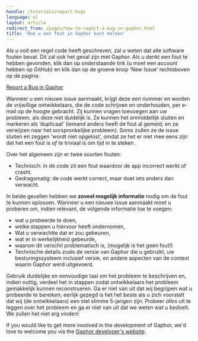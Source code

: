 ```yaml
---
handle: /tutorials/report-bugs
language: nl
layout: article
redirect_from: /pages/how-to-report-a-bug-in-gaphor.html
title: 'Hoe u een fout in Gaphor kunt melden'
---
```


Als u ooit een regel code heeft geschreven, zal u weten dat alle software
fouten bevat. Dit zal ook het geval zijn met Gaphor. Als u denkt een fout te
hebben gevonden, klik dan op onderstaande link (u moet een account hebben op
GitHub) en klik dan op de groene knop ‘New Issue’ rechtsboven op de pagina:

[Report a Bug in Gaphor](https://github.com/gaphor/gaphor/issues)

Wanneer u een nieuwe issue aanmaakt, krijgt deze een nummer en worden de
vrijwillige ontwikkelaars, die de code schrijven en onderhouden, per e-mail
op de hoogte gebracht. Zij kunnen vragen toevoegen aan uw probleem, als deze
niet duidelijk is. Ze kunnen het onmiddellijk sluiten en markeren als
‘duplicaat’ (iemand anders heeft de fout al gemeld, en ze verwijzen naar het
oorspronkelijke probleem). Soms zullen ze de issue sluiten en zeggen ‘wordt
niet opgelost’, omdat ze het er niet mee eens zijn dat het een fout is *of*
te triviaal is om tijd in te steken.

Over het algemeen zijn er twee soorten fouten:

* Technisch: in de code zit een fout waardoor de app incorrect werkt of
  crasht.
* Gedragsmatig: de code werkt correct, maar doet iets anders dan verwacht.

In beide gevallen hebben we **zoveel mogelijk informatie** nodig om de fout
te kunnen oplossen. Wanneer u een nieuwe issue aanmaakt moet u proberen om,
indien relevant, de volgende informatie toe te voegen:

* wat u probeerde te doen,
* welke stappen u hiervoor heeft ondernomen,
* Wat u verwachtte dat er zou gebeuren,
* wat er in werkelijkheid gebeurde,
* waarom dit verschil problematisch is, (mogelijk is het geen fout!)
* Technische details zoals de versie van Gaphor die u gebruikt, uw
  besturingssysteem inclusief versie, en andere aspecten van de context
  waarin Gaphor werd uitgevoerd.

Gebruik duidelijke en eenvoudige taal om het probleem te beschrijven en,
indien nuttig, verdeel het in stappen zodat ontwikkelaars het probleem
gemakkelijk kunnen reconstrueren. Ga er niet van uit dat wij begrijpen wat u
probeerde te bereiken; eerlijk gezegd is het het beste als u zich voorstelt
dat wij (de ontwikkelaars) een stel slimme 5-jarigen zijn. Probeer *alles*
uit te leggen over het probleem en ga er niet van uit dat we weten wat u
bedoelt. We zullen het niet erg vinden!

If you would like to get more involved in the development of Gaphor, we'd
love to welcome you via the [Gaphor developer's
website](http://docs.gaphor.org).
